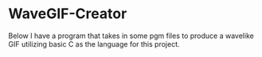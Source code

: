 # WaveGIF-Creator
Below I have a program that takes in some pgm files to produce a wavelike GIF utilizing basic C as the language for this project.

